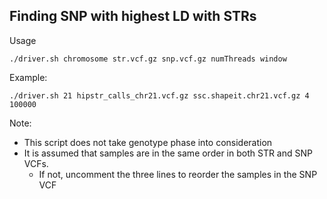 ## Finding SNP with highest LD with STRs
Usage

    ./driver.sh chromosome str.vcf.gz snp.vcf.gz numThreads window

Example:

    ./driver.sh 21 hipstr_calls_chr21.vcf.gz ssc.shapeit.chr21.vcf.gz 4 100000

Note:

 - This script does not take genotype phase into consideration
 - It is assumed that samples are in the same order in both STR and SNP VCFs.
	 - If not, uncomment the three lines to reorder the samples in the SNP VCF